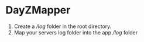# DayZMapper

1) Create a */log* folder in the root directory.
2) Map your servers log folder into the app */log* folder
